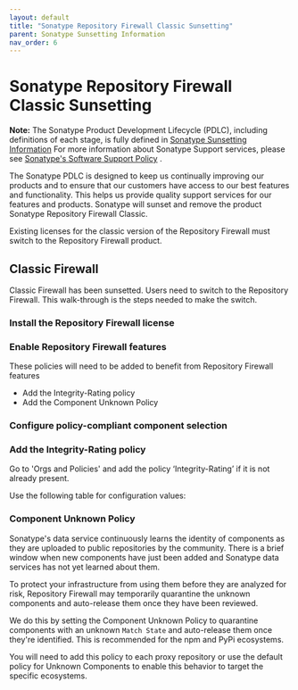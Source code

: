 ```yaml
---
layout: default
title: "Sonatype Repository Firewall Classic Sunsetting"
parent: Sonatype Sunsetting Information
nav_order: 6
---
```


# Sonatype Repository Firewall Classic Sunsetting

**Note:** The Sonatype Product Development Lifecycle (PDLC), including definitions of each stage, is fully defined in [Sonatype Sunsetting Information](#UUID-217b96ec-8a06-93ff-b373-ab40751a5647) For more information about Sonatype Support services, please see [Sonatype's Software Support Policy](https://www.sonatype.com/usage/software-support-policy) .

The Sonatype PDLC is designed to keep us continually improving our products and to ensure that our customers have access to our best features and functionality. This helps us provide quality support services for our features and products. Sonatype will sunset and remove the product Sonatype Repository Firewall Classic.

Existing licenses for the classic version of the Repository Firewall must switch to the Repository Firewall product.

## Classic Firewall

Classic Firewall has been sunsetted. Users need to switch to the Repository Firewall. This walk-through is the steps needed to make the switch.

### Install the Repository Firewall license

### Enable Repository Firewall features

These policies will need to be added to benefit from Repository Firewall features

- Add the Integrity-Rating policy
- Add the Component Unknown Policy

### Configure policy-compliant component selection

### Add the Integrity-Rating policy

Go to 'Orgs and Policies' and add the policy ‘Integrity-Rating’ if it is not already present.

Use the following table for configuration values:

### Component Unknown Policy

Sonatype's data service continuously learns the identity of components as they are uploaded to public repositories by the community. There is a brief window when new components have just been added and Sonatype data services has not yet learned about them.

To protect your infrastructure from using them before they are analyzed for risk, Repository Firewall may temporarily quarantine the unknown components and auto-release them once they have been reviewed.

We do this by setting the Component Unknown Policy to quarantine components with an unknown `Match State` and auto-release them once they're identified. This is recommended for the npm and PyPi ecosystems.

You will need to add this policy to each proxy repository or use the default policy for Unknown Components to enable this behavior to target the specific ecosystems.

